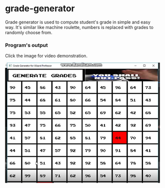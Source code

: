 # grade-generator
Grade generator is used to compute student's grade in simple and easy way. It's similar like machine roulette, numbers is replaced with grades to randomly choose from.



### Program's output
Click the image for video demonstration.
<p align="center">
 
[![Everything Is AWESOME](https://github.com/Sparcsky/grade-generator/blob/master/image.PNG)](https://www.youtube.com/watch?v=eorEjTmfajc-Y "click me")

</p>

